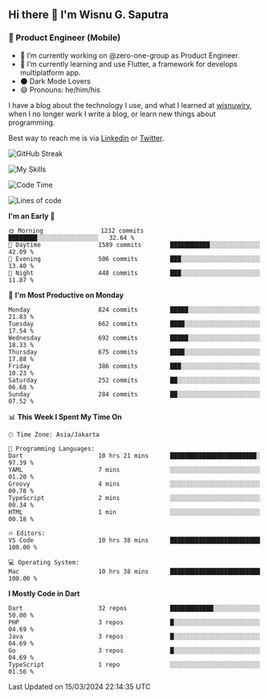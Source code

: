 ## Hi there 👋 I'm Wisnu G. Saputra

### :mobile_phone_off: Product Engineer (Mobile)

- 🔭 I’m currently working on @zero-one-group as Product Engineer.
- 🌱 I’m currently learning and use Flutter, a framework for develops multiplatform app.
- 🌑 Dark Mode Lovers
- 😄 Pronouns: he/him/his

I have a blog about the technology I use, and what I learned at [wisnuwiry](https://wisnuwiry.space/), when I no longer work I write a blog, or learn new things about programming.

Best way to reach me is via [Linkedin](https://www.linkedin.com/in/wisnu-saputra/) or [Twitter](https://twitter.com/wisnuwiry).

![GitHub Streak](https://streak-stats.demolab.com?user=wisnuwiry&theme=dark&hide_border=true)

![My Skills](https://skillicons.dev/icons?i=dart,flutter,kotlin,swift,go,js,css,neovim,git,linux&perline=5)

<!--START_SECTION:waka-->
![Code Time](http://img.shields.io/badge/Code%20Time-1%2C115%20hrs%2043%20mins-blue)

![Lines of code](https://img.shields.io/badge/From%20Hello%20World%20I%27ve%20Written-4.4%20million%20lines%20of%20code-blue)

**I'm an Early 🐤** 

```text
🌞 Morning                1232 commits        ████████░░░░░░░░░░░░░░░░░   32.64 % 
🌆 Daytime                1589 commits        ███████████░░░░░░░░░░░░░░   42.09 % 
🌃 Evening                506 commits         ███░░░░░░░░░░░░░░░░░░░░░░   13.40 % 
🌙 Night                  448 commits         ███░░░░░░░░░░░░░░░░░░░░░░   11.87 % 
```
📅 **I'm Most Productive on Monday** 

```text
Monday                   824 commits         █████░░░░░░░░░░░░░░░░░░░░   21.83 % 
Tuesday                  662 commits         ████░░░░░░░░░░░░░░░░░░░░░   17.54 % 
Wednesday                692 commits         █████░░░░░░░░░░░░░░░░░░░░   18.33 % 
Thursday                 675 commits         ████░░░░░░░░░░░░░░░░░░░░░   17.88 % 
Friday                   386 commits         ███░░░░░░░░░░░░░░░░░░░░░░   10.23 % 
Saturday                 252 commits         ██░░░░░░░░░░░░░░░░░░░░░░░   06.68 % 
Sunday                   284 commits         ██░░░░░░░░░░░░░░░░░░░░░░░   07.52 % 
```


📊 **This Week I Spent My Time On** 

```text
🕑︎ Time Zone: Asia/Jakarta

💬 Programming Languages: 
Dart                     10 hrs 21 mins      ████████████████████████░   97.39 % 
YAML                     7 mins              ░░░░░░░░░░░░░░░░░░░░░░░░░   01.20 % 
Groovy                   4 mins              ░░░░░░░░░░░░░░░░░░░░░░░░░   00.78 % 
TypeScript               2 mins              ░░░░░░░░░░░░░░░░░░░░░░░░░   00.34 % 
HTML                     1 min               ░░░░░░░░░░░░░░░░░░░░░░░░░   00.18 % 

🔥 Editors: 
VS Code                  10 hrs 38 mins      █████████████████████████   100.00 % 

💻 Operating System: 
Mac                      10 hrs 38 mins      █████████████████████████   100.00 % 
```

**I Mostly Code in Dart** 

```text
Dart                     32 repos            ████████████░░░░░░░░░░░░░   50.00 % 
PHP                      3 repos             █░░░░░░░░░░░░░░░░░░░░░░░░   04.69 % 
Java                     3 repos             █░░░░░░░░░░░░░░░░░░░░░░░░   04.69 % 
Go                       3 repos             █░░░░░░░░░░░░░░░░░░░░░░░░   04.69 % 
TypeScript               1 repo              ░░░░░░░░░░░░░░░░░░░░░░░░░   01.56 % 
```




 Last Updated on 15/03/2024 22:14:35 UTC
<!--END_SECTION:waka-->
